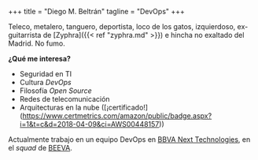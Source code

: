 +++
title = "Diego M. Beltrán"
tagline = "DevOps"
+++

Teleco, metalero, tanguero, deportista, loco de los gatos, izquierdoso, ex-guitarrista de [Zyphra]({{< ref "zyphra.md" >}}) e hincha no exaltado del Madrid. No fumo.

**¿Qué me interesa?**

* Seguridad en TI
* Cultura _DevOps_
* Filosofía _Open Source_
* Redes de telecomunicación
* Arquitecturas en la nube ([¡certificado!] (https://www.certmetrics.com/amazon/public/badge.aspx?i=1&t=c&d=2018-04-09&ci=AWS00448157))

Actualmente trabajo en un equipo DevOps en [BBVA Next Technologies](https://www.bbvanexttechnologies.com/ "Web de BBVA Next Technologies"), en el *squad* de [BEEVA](https://www.beeva.com/ "Web de BEEVA").
